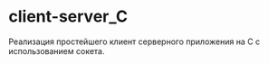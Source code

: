 # client-server_C
Реализация простейшего клиент серверного приложения на C с использованием сокета.
